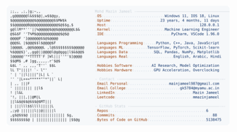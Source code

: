 <picture>
  <source srcset="https://raw.githubusercontent.com/mmazinjameel/mmazinjameel/main/dark_mode.svg?v=1742127345" media="(prefers-color-scheme: dark)">
  <img src="https://raw.githubusercontent.com/mmazinjameel/mmazinjameel/main/light_mode.svg?v=1742127345">
</picture>
